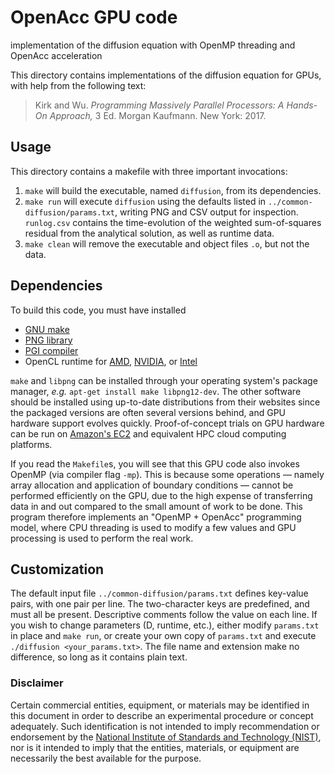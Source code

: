 # OpenAcc GPU code

implementation of the diffusion equation with
OpenMP threading and OpenAcc acceleration

This directory contains implementations of the diffusion equation for GPUs, with help from the following text:
> Kirk and Wu. *Programming Massively Parallel Processors: A Hands-On Approach,* 3 Ed. Morgan Kaufmann. New York: 2017.

## Usage

This directory contains a makefile with three important invocations:
 1. ```make``` will build the executable, named ```diffusion```,
    from its dependencies.
 2. ```make run``` will execute ```diffusion``` using the defaults listed in
    ```../common-diffusion/params.txt```, writing PNG and CSV output for
    inspection. ```runlog.csv``` contains the time-evolution of the weighted
    sum-of-squares residual from the analytical solution, as well as runtime
    data.
 3. ```make clean``` will remove the executable and object files ```.o```,
    but not the data.

## Dependencies

To build this code, you must have installed
 * [GNU make][_make]
 * [PNG library][_png]
 * [PGI compiler][_pgi]
 * OpenCL runtime for [AMD][_amdcl], [NVIDIA][_nvcl], or [Intel][_icl]

```make``` and ```libpng``` can be installed through your operating
system's package manager, *e.g.* ```apt-get install make libpng12-dev```.
The other software should be installed using up-to-date distributions from
their websites since the packaged versions are often several versions behind,
and GPU hardware support evolves quickly. Proof-of-concept trials on GPU
hardware can be run on [Amazon's EC2][_aws] and equivalent HPC cloud computing
platforms.

If you read the ```Makefile```s, you will see that this GPU code also invokes
OpenMP (via compiler flag ```-mp```). This is because some operations &mdash;
namely array allocation and application of boundary conditions &mdash; cannot
be performed efficiently on the GPU, due to the high expense of transferring
data in and out compared to the small amount of work to be done. This program
therefore implements an "OpenMP + OpenAcc" programming model, where CPU
threading is used to modify a few values and GPU processing is used to perform
the real work.

## Customization

The default input file ```../common-diffusion/params.txt``` defines key-value
pairs, with one pair per line. The two-character keys are predefined, and must
all be present. Descriptive comments follow the value on each line. If you wish
to change parameters (D, runtime, etc.), either modify ```params.txt``` in
place and ```make run```, or create your own copy of ```params.txt``` and
execute ```./diffusion <your_params.txt>```. The file name and extension make
no difference, so long as it contains plain text.

### Disclaimer

Certain commercial entities, equipment, or materials may be identified in this
document in order to describe an experimental procedure or concept adequately.
Such identification is not intended to imply recommendation or endorsement by
the [National Institute of Standards and Technology (NIST)](http://www.nist.gov),
nor is it intended to imply that the entities, materials, or equipment are
necessarily the best available for the purpose.

[_amdcl]:  https://www.amd.com/en-us/solutions/professional/hpc/opencl
[_aws]:    https://aws.amazon.com/ec2/Elastic-GPUs/
[_cuda]:   https://developer.nvidia.com/cuda-toolkit
[_icl]:    https://software.intel.com/en-us/articles/opencl-drivers
[_make]:   https://www.gnu.org/software/make/
[_mcuda]:  http://impact.crhc.illinois.edu/mcuda.aspx
[_nvcl]:   https://developer.nvidia.com/opencl
[_opencl]: https://www.khronos.org/opencl/
[_pgi]:    http://www.pgroup.com/products/community.htm
[_png]:    http://www.libpng.org/pub/png/libpng.html
